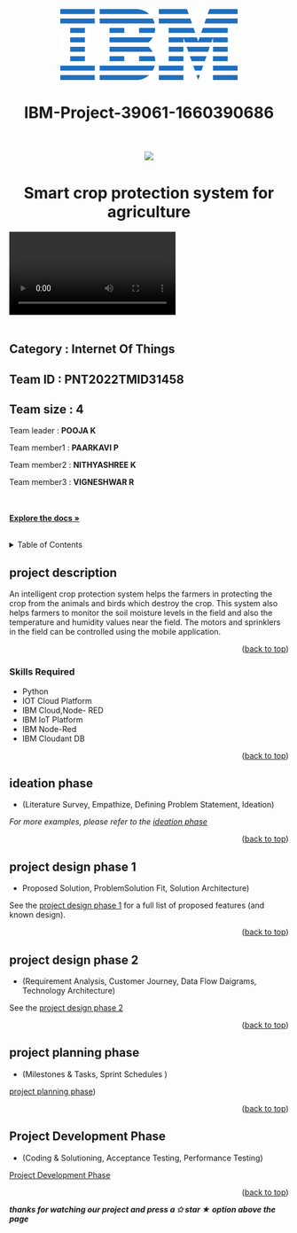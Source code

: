 <!-- Improved compatibility of back to top link: See: https://github.com/IBM-EPBL/IBM-Project-43114-1660713040 -->
<a name="readme-top"></a>
<!--
*** Thanks for checking out the Best-README-Template. If you have a suggestion
*** that would make this better, please fork the repo and create a pull request
*** or simply open an issue with the t  arhhdhgggggvhag "enhancement".
*** Don't forget to give the project a star!
*** Thanks again! Now go create something AMAZING! :D
-->



<!-- PROJECT SHIELDS -->
<!--
*** I'm using markdown "reference style" links for readability.
*** Reference links are enclosed in brackets [ ] instead of parentheses ( ).
*** See the bottom of this document for the declaration of the reference variables
*** for contributors-url, forks-url, etc. This is an optional, concise syntax you may use.
*** https://www.markdownguide.org/basic-syntax/#reference-style-links
-->




<!-- PROJECT LOGO -->
<br />
<br />
<div align="center">
<img src="https://github.com/Arunprasath2002/Smart-Waste-Management-System-For-Metropolitan-Cities/blob/main/IBM_logo.svg.png" alt="Logo" width="320" height="128" style="max-width: 100%;">
  </a>


  <h1 align="center"> IBM-Project-39061-1660390686
</h1>
  
  <br />
<br />
<div align="center">
<img src="https://i.postimg.cc/g2pcVfPm/In-Shot-20221102-192059946.jpg">
  </a>
 

  <p align="center">
    <h1>Smart crop protection system for agriculture</h1>
    <div align="left">
    <video src="">

  </video>
    <br />
     <br />
    <div align="left">
   <h2>Category : <strong>Internet Of Things</strong> </h2>
  <h2>Team ID : <strong>PNT2022TMID31458</strong></h2>
  <h2>Team size : <strong>4</strong></h2>
      <p>Team leader : <strong>POOJA K</strong></p>
      <p>Team member1 : <strong>PAARKAVI P</strong></p>
      <p>Team member2 : <strong>NITHYASHREE K </strong></p>
      <p>Team member3 : <strong>VIGNESHWAR R</strong></p>
   <br />
    <br />
    <a href="https://github.com/IBM-EPBL/IBM-Project-39061-1660390686/tree/main/Assessment"><strong>Explore the docs »</strong></a>
    <br />
    <br />
   
  </p>
</div>



<!-- TABLE OF CONTENTS -->
<details>
  <summary>Table of Contents</summary>
  <ol>
    <li>
      <a href="#Project Description:">Project Description:t</a>
      <ul>
        <li><a href="#Skills Required:">Skills Required:</a></li>
      </ul>
    </li>
    <li>
      <a href="#preparation phase">preparation phase</a>
      </li>
    <li><a href="#ideation phase">ideation phase</a></li>
    <li><a href="#project design phase 1">project design phase 1</a></li>
    <li><a href="#project design phase 2">project design phase 2</a></li>
    <li><a href="#project planning phase">project planning phase</a></li>
    <li><a href="#project development phase">project development phase</a></li>
   </ol>
</details>



<!-- ABOUT THE PROJECT -->
## project description



An intelligent crop protection system helps the farmers in protecting the crop from the animals and birds which destroy the crop. This system also helps farmers to monitor the soil moisture levels in the field and also the temperature and humidity values near the field. The motors and sprinklers in the field can be controlled using the mobile application.


<p align="right">(<a href="#readme-top">back to top</a>)</p>



### Skills Required

* Python
* IOT Cloud Platform 
* IBM Cloud,Node- RED
* IBM IoT Platform
* IBM Node-Red
* IBM Cloudant DB

<p align="right">(<a href="#readme-top">back to top</a>)</p>



<!-- GETTING STARTED -





<!-- USAGE EXAMPLES -->
## ideation phase

* (Literature
Survey, Empathize, Defining
Problem Statement, Ideation)

_For more examples, please refer to the [ideation phase](https://github.com/IBM-EPBL/IBM-Project-39061-1660390686/tree/main/Assessment/Ideation%20Phase)_

<p align="right">(<a href="#readme-top">back to top</a>)</p>



<!-- ROADMAP -->
## project design phase 1

* Proposed Solution, ProblemSolution Fit, Solution Architecture)

See the [project design phase 1](https://github.com/IBM-EPBL/IBM-Project-39061-1660390686/tree/main/Assessment/Project%20Design%20Phase%201) for a full list of proposed features (and known design).

<p align="right">(<a href="#readme-top">back to top</a>)</p>



<!-- CONTRIBUTING -->
## project design phase 2

* (Requirement Analysis, Customer
Journey, Data Flow Daigrams,
Technology Architecture)

See the [project design phase 2](https://github.com/IBM-EPBL/IBM-Project-39061-1660390686/tree/main/Assessment/Project%20Design%20Phase%202)

<p align="right">(<a href="#readme-top">back to top</a>)</p>



<!-- LICENSE -->
## project planning phase

* (Milestones & Tasks, Sprint
Schedules )

 [project planning phase](https://github.com/IBM-EPBL/IBM-Project-39061-1660390686/tree/main/Assessment/Project%20Planning%20Phases))


<p align="right">(<a href="#readme-top">back to top</a>)</p>






<!-- ACKNOWLEDGMENTS -->
## Project Development Phase

* (Coding & Solutioning, Acceptance
Testing, Performance Testing)

[Project Development Phase](https://github.com/IBM-EPBL/IBM-Project-39061-1660390686/tree/main/Assessment/Project%20Development%20Phase)


<p align="right">(<a href="#readme-top">back to top</a>)</p>


<em><strong>thanks for watching our project and press a ✩ star ★ option above the page</strong></em>
